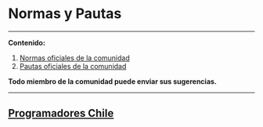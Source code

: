 Normas y Pautas
======================

----------
**Contenido:**

 1. [Normas oficiales de la comunidad](https://github.com/programadoreschile/pautasynormas/blob/master/normas_oficiales.md)
 2. [Pautas oficiales de la comunidad](https://github.com/programadoreschile/pautasynormas/blob/master/pautas_oficiales.md)

**Todo miembro de la comunidad puede enviar sus sugerencias.**


----------


[Programadores Chile](http://www.programadores.cl)
-